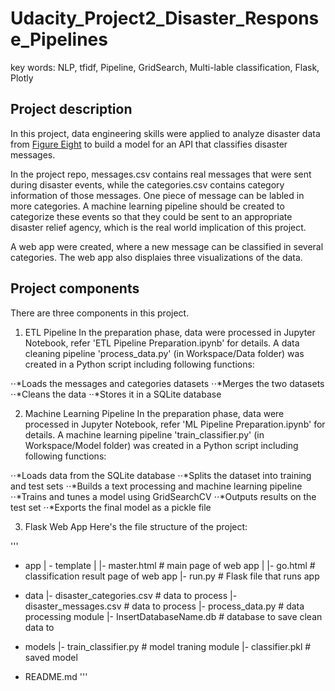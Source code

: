 # Udacity_Project2_Disaster_Response_Pipelines
key words: NLP, tfidf, Pipeline, GridSearch, Multi-lable classification, Flask, Plotly

## Project description
In this project, data engineering skills were applied to analyze disaster data from [Figure Eight](https://appen.com/) to build a model for an API that classifies disaster messages.

In the project repo, messages.csv contains real messages that were sent during disaster events, while the categories.csv contains category information of those messages. One piece of message can be labled in more categories. A machine learning pipeline should be created to categorize these events so that they could be sent to an appropriate disaster relief agency, which is the real world implication of this project.

A web app were created, where a new message can be classified in several categories. The web app also displaies three visualizations of the data. 

## Project components
There are three components in this project.

1. ETL Pipeline
In the preparation phase, data were processed in Jupyter Notebook, refer 'ETL Pipeline Preparation.ipynb' for details. A data cleaning pipeline 'process_data.py' (in Workspace/Data folder) was created in a Python script including following functions:

⋅⋅*Loads the messages and categories datasets
⋅⋅*Merges the two datasets
⋅⋅*Cleans the data
⋅⋅*Stores it in a SQLite database

2. Machine Learning Pipeline
In the preparation phase, data were processed in Jupyter Notebook, refer 'ML Pipeline Preparation.ipynb' for details. A machine learning  pipeline 'train_classifier.py' (in Workspace/Model folder) was created in a Python script including following functions:

⋅⋅*Loads data from the SQLite database
⋅⋅*Splits the dataset into training and test sets
⋅⋅*Builds a text processing and machine learning pipeline
⋅⋅*Trains and tunes a model using GridSearchCV
⋅⋅*Outputs results on the test set
⋅⋅*Exports the final model as a pickle file

3. Flask Web App
Here's the file structure of the project:

'''
- app
| - template
| |- master.html      # main page of web app
| |- go.html          # classification result page of web app
|- run.py             # Flask file that runs app

- data
|- disaster_categories.csv  # data to process 
|- disaster_messages.csv    # data to process
|- process_data.py          # data processing module
|- InsertDatabaseName.db    # database to save clean data to

- models
|- train_classifier.py  # model traning module
|- classifier.pkl       # saved model 

- README.md
'''
